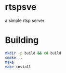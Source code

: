# rtspsve
a simple rtsp server

# Building

```bash
mkdir -p build && cd build
cmake ..
make
make install
```
